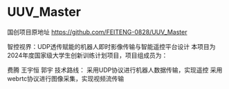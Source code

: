 # UUV_Master
国创项目原地址
https://github.com/FEITENG-0828/UUV_Master

智控视界：UDP透传赋能的机器人即时影像传输与智能遥控平台设计
本项目为2024年度国家级大学生创新训练计划项目，项目组成员为：

费腾
王宇恒
郭宇
技术路线：
采用UDP协议进行机器人数据传输，实现遥控
采用webrtc协议进行图像采集，实现视频流传输

